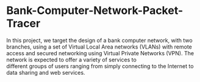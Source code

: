 # Bank-Computer-Network-Packet-Tracer

In  this  project,  we  target  the  design  of  a  bank  computer  network,  with  two  branches,  using  a  set  of Virtual  Local  Area  networks  (VLANs) 
with  remote  access  and  secured  networking  using  Virtual Private  Networks  (VPN).  The  network  is  expected  to  offer  a  variety  of  services  to  
different  groups of users  ranging from  simply connecting to the  Internet  to data  sharing and web services. 
